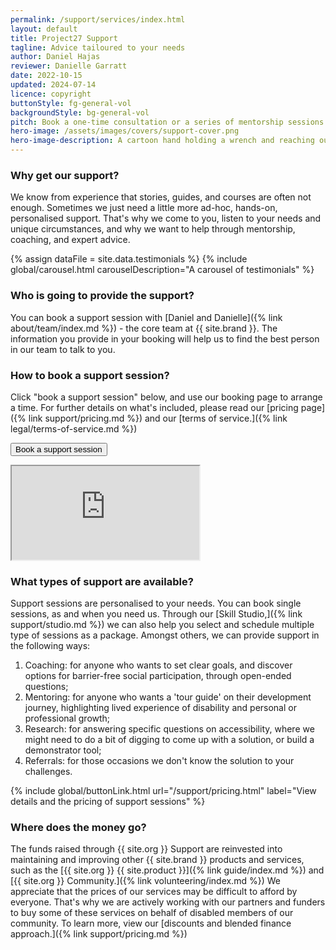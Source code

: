 ```yaml
---
permalink: /support/services/index.html
layout: default
title: Project27 Support
tagline: Advice tailoured to your needs
author: Daniel Hajas
reviewer: Danielle Garratt
date: 2022-10-15
updated: 2024-07-14
licence: copyright
buttonStyle: fg-general-vol
backgroundStyle: bg-general-vol
pitch: Book a one-time consultation or a series of mentorship sessions with our experts to address your questions about blindness or learning disability. We offer tailored advice for disabled individuals, parents and teachers, as well as employers of disabled staff. No membership required.
hero-image: /assets/images/covers/support-cover.png
hero-image-description: A cartoon hand holding a wrench and reaching out from a laptop screen.
---
```


### Why get our support?

We know from experience that stories, guides, and courses are often not enough.
Sometimes we just need a little more ad-hoc, hands-on, personalised support.
That's why we come to you, listen to your needs and unique circumstances, and why we want to help through mentorship, coaching, and expert advice.

{% assign dataFile = site.data.testimonials %}
{% include global/carousel.html carouselDescription="A carousel of testimonials" %}

### Who is going to provide the support?

You can book a support session with [Daniel and Danielle]({% link about/team/index.md %}) - the core team at {{ site.brand }}.
The information you provide in your booking will help us to find the best person in our team to talk to you.

### How to book a support session?

Click "book a support session" below, and use our booking page to arrange a time.
For further details on what's included, please read our [pricing page]({% link support/pricing.md %}) and our [terms of service.]({% link legal/terms-of-service.md %})

<button class="{{ page.buttonStyle }}" onclick="showBookingFrame()" id="button-show-booking">Book a support session</button>

<div id="booking-frame-hide"></div>

<div id="booking-frame-show" class="hidden-text">
<div class="iframe-container">
<iframe src="https://calendly.com/dh256/project27-support-enquiry" title="Booking page for general support enquiries" id="booking" class="responsive-iframe"></iframe>
</div>
</div>

### What types of support are available?

Support sessions are personalised to your needs.
You can book single sessions, as and when you need us.
Through our [Skill Studio,]({% link support/studio.md %}) we can also help you select and schedule multiple type of sessions as a package.
Amongst others, we can provide support in the following ways:

1. Coaching: for anyone who wants to set clear goals, and discover options for barrier-free social participation, through open-ended questions;
2. Mentoring: for anyone who wants a 'tour guide' on their development journey, highlighting lived experience of disability and personal or professional growth;
3. Research: for answering specific questions on accessibility, where we might need to do a bit of digging to come up with a solution, or build a demonstrator tool;
4. Referrals: for those occasions we don't know the solution to your challenges.

{% include global/buttonLink.html url="/support/pricing.html" label="View details and the pricing of support sessions" %}

### Where does the money go?

The funds raised through {{ site.org }} Support are reinvested into maintaining and improving other {{ site.brand }} products and services, such as the [{{ site.org }} {{ site.product }}]({% link guide/index.md %}) and [{{ site.org }} Community.]({% link volunteering/index.md %})
We appreciate that the prices of our services may be difficult to afford by everyone.
That's why we are actively working with our partners and funders to buy some of these services on behalf of disabled members of our community.
To learn more, view our [discounts and blended finance approach.]({% link support/pricing.md %})